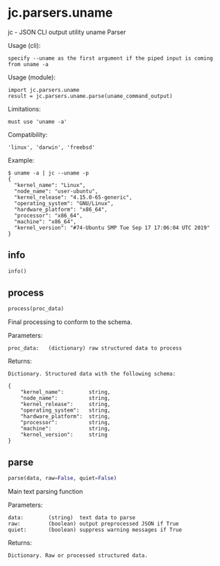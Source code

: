
# jc.parsers.uname
jc - JSON CLI output utility uname Parser

Usage (cli):

    specify --uname as the first argument if the piped input is coming from uname -a

Usage (module):

    import jc.parsers.uname
    result = jc.parsers.uname.parse(uname_command_output)

Limitations:

    must use 'uname -a'

Compatibility:

    'linux', 'darwin', 'freebsd'

Example:

    $ uname -a | jc --uname -p
    {
      "kernel_name": "Linux",
      "node_name": "user-ubuntu",
      "kernel_release": "4.15.0-65-generic",
      "operating_system": "GNU/Linux",
      "hardware_platform": "x86_64",
      "processor": "x86_64",
      "machine": "x86_64",
      "kernel_version": "#74-Ubuntu SMP Tue Sep 17 17:06:04 UTC 2019"
    }


## info
```python
info()
```


## process
```python
process(proc_data)
```

Final processing to conform to the schema.

Parameters:

    proc_data:   (dictionary) raw structured data to process

Returns:

    Dictionary. Structured data with the following schema:

    {
        "kernel_name":        string,
        "node_name":          string,
        "kernel_release":     string,
        "operating_system":   string,
        "hardware_platform":  string,
        "processor":          string,
        "machine":            string,
        "kernel_version":     string
    }


## parse
```python
parse(data, raw=False, quiet=False)
```

Main text parsing function

Parameters:

    data:        (string)  text data to parse
    raw:         (boolean) output preprocessed JSON if True
    quiet:       (boolean) suppress warning messages if True

Returns:

    Dictionary. Raw or processed structured data.

